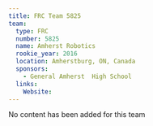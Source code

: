 ```yaml
---
title: FRC Team 5825
team:
  type: FRC
  number: 5825
  name: Amherst Robotics
  rookie_year: 2016
  location: Amherstburg, ON, Canada
  sponsors:
    - General Amherst  High School
  links:
    Website: 
---
```

No content has been added for this team